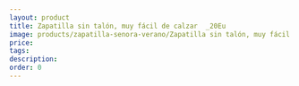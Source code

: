 ```yaml
---
layout: product
title: Zapatilla sin talón, muy fácil de calzar  _20Eu
image: products/zapatilla-senora-verano/Zapatilla sin talón, muy fácil de calzar  _20Eu.jpeg
price: 
tags: 
description: 
order: 0
---
```

